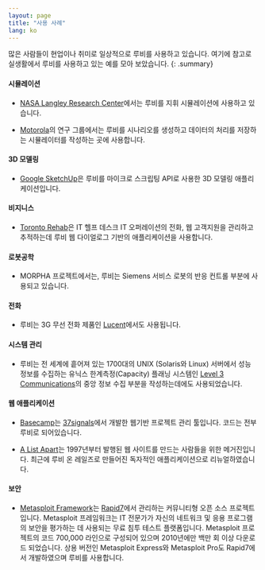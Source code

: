 ```yaml
---
layout: page
title: "사용 사례"
lang: ko
---
```


많은 사람들이 현업이나 취미로 일상적으로 루비를 사용하고 있습니다.
여기에 참고로 실생활에서 루비를 사용하고 있는 예를 모아 보았습니다.
{: .summary}

#### 시뮬레이션

* [NASA Langley Research Center][1]에서는 루비를 지휘 시뮬레이션에
  사용하고 있습니다.

* [Motorola][2]의 연구 그룹에서는 루비를 시나리오를 생성하고 데이터의
  처리를 저장하는 시뮬레이터를 작성하는 곳에 사용합니다.

#### 3D 모델링

* [Google SketchUp][3]은 루비를 마이크로 스크립팅 API로 사용한
  3D 모델링 애플리케이션입니다.

#### 비지니스

* [Toronto Rehab][4]은 IT 헬프 데스크 IT 오퍼레이션의 전화, 웹 고객지원을
  관리하고 추적하는데 루비 웹 다이얼로그 기반의 애플리케이션을 사용합니다.

#### 로봇공학

* MORPHA 프로젝트에서는, 루비는 Siemens 서비스 로봇의 반응 컨트롤
  부분에 사용되고 있습니다.

#### 전화

* 루비는 3G 무선 전화 제품인 [Lucent][7]에서도 사용됩니다.

#### 시스템 관리

* 루비는 전 세계에 흩어져 있는 1700대의 UNIX (Solaris와 Linux) 서버에서
  성능 정보를 수집하는 유닉스 한계측정(Capacity) 플래닝 시스템인
  [Level 3 Communications][8]의 중앙 정보 수집 부분을 작성하는데에도
  사용되었습니다.

#### 웹 애플리케이션

* [Basecamp][9]는 [37signals][10]에서 개발한 웹기반 프로젝트 관리 툴입니다.
  코드는 전부 루비로 되어있습니다.

* [A List Apart][11]는 1997년부터 발행된 웹 사이트를 만드는 사람들을 위한
  메거진입니다. 최근에 루비 온 레일즈로 만들어진 독자적인 애플리케이션으로
  리뉴얼하였습니다.

#### 보안

* [Metasploit Framework][metasploit]는 [Rapid7][rapid7]에서 관리하는 커뮤니티형
  오픈 소스 프로젝트입니다. Metasploit 프레임워크는 IT 전문가가 자신의
  네트워크 및 응용 프로그램의 보안을 평가하는 데 사용되는 무료 침투
  테스트 플랫폼입니다. Metasploit 프로젝트의 코드 700,000 라인으로
  구성되어 있으며 2010년에만 백만 회 이상 다운로드 되었습니다.
  상용 버전인 Metasploit Express와 Metasploit Pro도
  Rapid7에서 개발하였으며 루비를 사용합니다.



[1]: http://www.larc.nasa.gov/
[2]: http://www.motorola.com
[3]: http://www.sketchup.com/
[4]: https://www.uhn.ca/TorontoRehab
[7]: http://www.lucent.com/
[8]: http://www.level3.com/
[9]: http://www.basecamphq.com
[10]: http://www.37signals.com
[11]: http://www.alistapart.com
[metasploit]: http://www.metasploit.com
[rapid7]: http://www.rapid7.com
